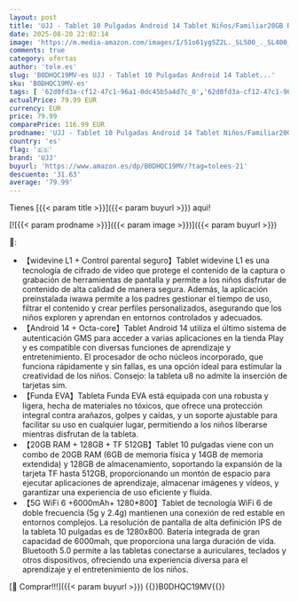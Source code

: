 ```yaml
---
layout: post
title: 'UJJ - Tablet 10 Pulgadas Android 14 Tablet Niños/Familiar20GB RAM+128GB ROM  TF 1TB   Octa-Core  Widevine L1  5G WiFi 6  Bluetooth 5.0  5MP+5MP  Control Parental  1280 * 800  Niños Space con EVA Caso - Azul'
date: 2025-08-20 22:02:14
image: 'https://m.media-amazon.com/images/I/51o61ygSZ2L._SL500_._SL400_.jpg'
comments: true
category: ofertas
author: 'tole.es'
slug: 'B0DHQC19MV-es UJJ - Tablet 10 Pulgadas Android 14 Tablet...'
sku: 'B0DHQC19MV-es'
tags: [ '62d0fd3a-cf12-47c1-96a1-0dc45b5a4d7c_0','62d0fd3a-cf12-47c1-96a1-0dc45b5a4d7c_4501','Arborist Merchandising Root','Informática','Self Service','Special Features Stores','Tablets','Vuelta al cole: Informática','android','ujj','🇪🇸', ]
actualPrice: 79.99 EUR
currency: EUR
price: 79.99
comparePrice: 116.99 EUR
prodname: 'UJJ - Tablet 10 Pulgadas Android 14 Tablet Niños/Familiar20GB RAM+128GB ROM  TF 1TB   Octa-Core  Widevine L1  5G WiFi 6  Bluetooth 5.0  5MP+5MP  Control Parental  1280 * 800  Niños Space con EVA Caso - Azul'
country: 'es'
flag: '🇪🇸'
brand: 'UJJ'
buyurl: 'https://www.amazon.es/dp/B0DHQC19MV/?tag=tolees-21'
descuento: '31.63'
average: '79.99'
---
```


Tienes [{{< param title >}}]({{< param buyurl >}}) aqui!

[![{{< param prodname >}}]({{< param image >}})]({{< param buyurl >}})

🔎:

- 【widevine L1 + Control parental seguro】Tablet widevine L1 es una tecnología de cifrado de vídeo que protege el contenido de la captura o grabación de herramientas de pantalla y permite a los niños disfrutar de contenido de alta calidad de manera segura. Además, la aplicación preinstalada iwawa permite a los padres gestionar el tiempo de uso, filtrar el contenido y crear perfiles personalizados, asegurando que los niños exploren y aprendan en entornos controlados y adecuados.
- 【Android 14 + Octa-core】Tablet Android 14 utiliza el último sistema de autenticación GMS para acceder a varias aplicaciones en la tienda Play y es compatible con diversas funciones de aprendizaje y entretenimiento. El procesador de ocho núcleos incorporado, que funciona rápidamente y sin fallas, es una opción ideal para estimular la creatividad de los niños. Consejo: la tableta u8 no admite la inserción de tarjetas sim.
- 【Funda EVA】Tableta Funda EVA está equipada con una robusta y ligera, hecha de materiales no tóxicos, que ofrece una protección integral contra arañazos, golpes y caídas, y un soporte ajustable para facilitar su uso en cualquier lugar, permitiendo a los niños liberarse mientras disfrutan de la tableta.
- 【20GB RAM + 128GB + TF 512GB】Tablet 10 pulgadas viene con un combo de 20GB RAM (6GB de memoria física y 14GB de memoria extendida) y 128GB de almacenamiento, soportando la expansión de la tarjeta TF hasta 512GB, proporcionando un montón de espacio para ejecutar aplicaciones de aprendizaje, almacenar imágenes y vídeos, y garantizar una experiencia de uso eficiente y fluida.
- 【5G WiFi 6 +6000mAh+ 1280*800】Tablet de tecnología WiFi 6 de doble frecuencia (5g y 2.4g) mantienen una conexión de red estable en entornos complejos. La resolución de pantalla de alta definición IPS de la tableta 10 pulgadas es de 1280x800. Batería integrada de gran capacidad de 6000mah, que proporciona una larga duración de vida. Bluetooth 5.0 permite a las tabletas conectarse a auriculares, teclados y otros dispositivos, ofreciendo una experiencia diversa para el aprendizaje y el entretenimiento de los niños.

[🛒 Comprar!!!]({{< param buyurl >}})
{{<world>}}B0DHQC19MV{{</world>}}
